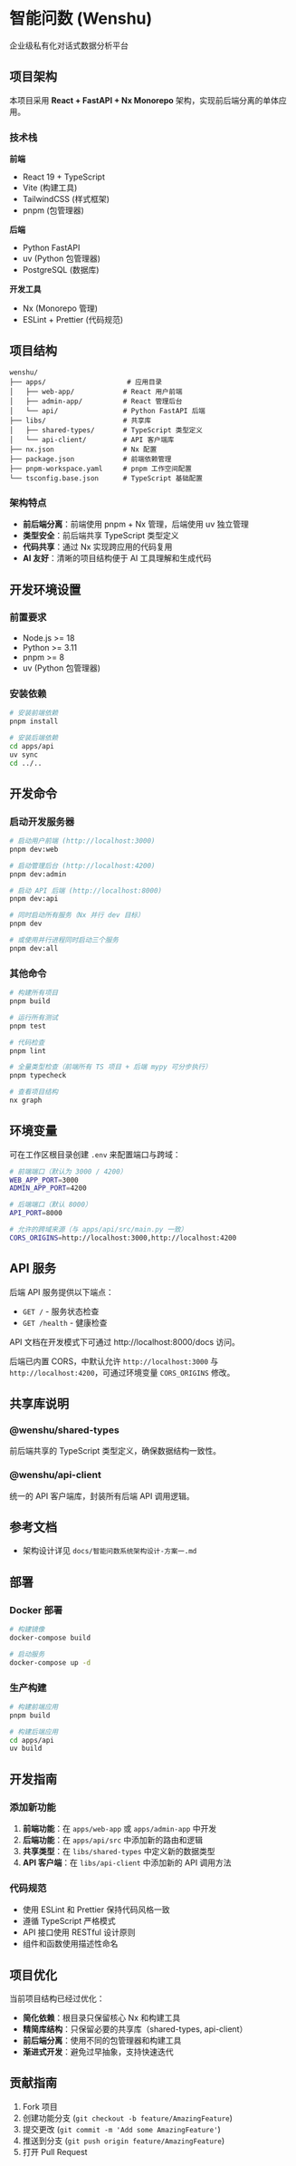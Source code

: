# 智能问数 (Wenshu)

企业级私有化对话式数据分析平台

## 项目架构

本项目采用 **React + FastAPI + Nx Monorepo** 架构，实现前后端分离的单体应用。

### 技术栈

**前端**

- React 19 + TypeScript
- Vite (构建工具)
- TailwindCSS (样式框架)
- pnpm (包管理器)

**后端**

- Python FastAPI
- uv (Python 包管理器)
- PostgreSQL (数据库)

**开发工具**

- Nx (Monorepo 管理)
- ESLint + Prettier (代码规范)

## 项目结构

```
wenshu/
├── apps/                    # 应用目录
│   ├── web-app/            # React 用户前端
│   ├── admin-app/          # React 管理后台
│   └── api/                # Python FastAPI 后端
├── libs/                   # 共享库
│   ├── shared-types/       # TypeScript 类型定义
│   └── api-client/         # API 客户端库
├── nx.json                 # Nx 配置
├── package.json            # 前端依赖管理
├── pnpm-workspace.yaml     # pnpm 工作空间配置
└── tsconfig.base.json      # TypeScript 基础配置
```

### 架构特点

- **前后端分离**：前端使用 pnpm + Nx 管理，后端使用 uv 独立管理
- **类型安全**：前后端共享 TypeScript 类型定义
- **代码共享**：通过 Nx 实现跨应用的代码复用
- **AI 友好**：清晰的项目结构便于 AI 工具理解和生成代码

## 开发环境设置

### 前置要求

- Node.js >= 18
- Python >= 3.11
- pnpm >= 8
- uv (Python 包管理器)

### 安装依赖

```bash
# 安装前端依赖
pnpm install

# 安装后端依赖
cd apps/api
uv sync
cd ../..
```

## 开发命令

### 启动开发服务器

```bash
# 启动用户前端 (http://localhost:3000)
pnpm dev:web

# 启动管理后台 (http://localhost:4200)
pnpm dev:admin

# 启动 API 后端 (http://localhost:8000)
pnpm dev:api

# 同时启动所有服务（Nx 并行 dev 目标）
pnpm dev

# 或使用并行进程同时启动三个服务
pnpm dev:all
```

### 其他命令

```bash
# 构建所有项目
pnpm build

# 运行所有测试
pnpm test

# 代码检查
pnpm lint

# 全量类型检查（前端所有 TS 项目 + 后端 mypy 可分步执行）
pnpm typecheck

# 查看项目结构
nx graph
```

## 环境变量

可在工作区根目录创建 `.env` 来配置端口与跨域：

```bash
# 前端端口（默认为 3000 / 4200）
WEB_APP_PORT=3000
ADMIN_APP_PORT=4200

# 后端端口（默认 8000）
API_PORT=8000

# 允许的跨域来源（与 apps/api/src/main.py 一致）
CORS_ORIGINS=http://localhost:3000,http://localhost:4200
```

## API 服务

后端 API 服务提供以下端点：

- `GET /` - 服务状态检查
- `GET /health` - 健康检查

API 文档在开发模式下可通过 http://localhost:8000/docs 访问。

后端已内置 CORS，中默认允许 `http://localhost:3000` 与 `http://localhost:4200`，可通过环境变量 `CORS_ORIGINS` 修改。

## 共享库说明

### @wenshu/shared-types

前后端共享的 TypeScript 类型定义，确保数据结构一致性。

### @wenshu/api-client

统一的 API 客户端库，封装所有后端 API 调用逻辑。

## 参考文档

- 架构设计详见 `docs/智能问数系统架构设计-方案一.md`

## 部署

### Docker 部署

```bash
# 构建镜像
docker-compose build

# 启动服务
docker-compose up -d
```

### 生产构建

```bash
# 构建前端应用
pnpm build

# 构建后端应用
cd apps/api
uv build
```

## 开发指南

### 添加新功能

1. **前端功能**：在 `apps/web-app` 或 `apps/admin-app` 中开发
2. **后端功能**：在 `apps/api/src` 中添加新的路由和逻辑
3. **共享类型**：在 `libs/shared-types` 中定义新的数据类型
4. **API 客户端**：在 `libs/api-client` 中添加新的 API 调用方法

### 代码规范

- 使用 ESLint 和 Prettier 保持代码风格一致
- 遵循 TypeScript 严格模式
- API 接口使用 RESTful 设计原则
- 组件和函数使用描述性命名

## 项目优化

当前项目结构已经过优化：

- **简化依赖**：根目录只保留核心 Nx 和构建工具
- **精简库结构**：只保留必要的共享库（shared-types, api-client）
- **前后端分离**：使用不同的包管理器和构建工具
- **渐进式开发**：避免过早抽象，支持快速迭代

## 贡献指南

1. Fork 项目
2. 创建功能分支 (`git checkout -b feature/AmazingFeature`)
3. 提交更改 (`git commit -m 'Add some AmazingFeature'`)
4. 推送到分支 (`git push origin feature/AmazingFeature`)
5. 打开 Pull Request